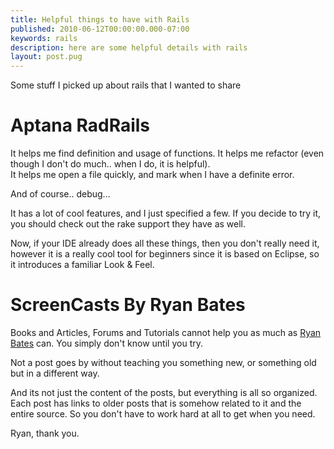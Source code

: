 ```yaml
---
title: Helpful things to have with Rails
published: 2010-06-12T00:00:00.000-07:00
keywords: rails
description: here are some helpful details with rails
layout: post.pug
---
```


Some stuff I picked up about rails that I wanted to share

# Aptana RadRails

It helps me find definition and usage of functions.
It helps me refactor (even though I don't do much.. when I do, it is helpful).  
It helps me open a file quickly, and mark when I have a definite error.  

And of course.. debug...  

It has a lot of cool features, and I just specified a few. If you decide to try it, you should check out the rake support they have as well.  

Now, if your IDE already does all these things, then you don't really need it, however it is a really cool tool for beginners since it is based on Eclipse, so it introduces a familiar Look & Feel.  

# ScreenCasts By Ryan Bates

Books and Articles, Forums and Tutorials cannot help you as much as [Ryan Bates](http://railscasts.com/) can.
You simply don't know until you try.  

Not a post goes by without teaching you something new, or something old but in a different way.  

And its not just the content of the posts, but everything is all so organized. Each post has links to older posts that is somehow related to it and the entire source. So you don't have to work hard at all to get when you need.  

Ryan, thank you.